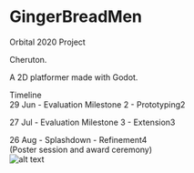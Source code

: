 # GingerBreadMen
Orbital 2020 Project <br/>

Cheruton. <br/>

A 2D platformer made with Godot.<br/>

Timeline<br/>
29 Jun - Evaluation Milestone 2 - Prototyping2<br/>

27 Jul - Evaluation Milestone 3 - Extension3<br/>

26 Aug - Splashdown - Refinement4<br/>
	(Poster session and award ceremony)<br/>
![alt text](https://i.ibb.co/8dg33rm/image.png "Progress1")
